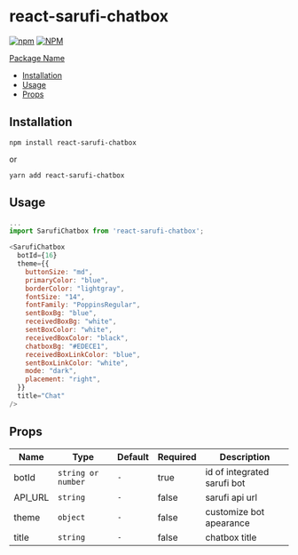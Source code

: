 # react-sarufi-chatbox

[![npm](https://img.shields.io/npm/v/@flexcodelabs/react-sarufi-chatbox)](https://www.npmjs.com/package/react-sarufi-chatbox) [![NPM](https://img.shields.io/npm/l/react-sarufi-chatboxe)](https://www.npmjs.com/package/react-sarufi-chatbox)

[Package Name](#react-sarufi-chatbox)

- [Installation](#installation)
- [Usage](#usage)
- [Props](#props)

## Installation

`npm install react-sarufi-chatbox`

or

`yarn add react-sarufi-chatbox`

## Usage

```js
...
import SarufiChatbox from 'react-sarufi-chatbox';

<SarufiChatbox
  botId={16}
  theme={{
    buttonSize: "md",
    primaryColor: "blue",
    borderColor: "lightgray",
    fontSize: "14",
    fontFamily: "PoppinsRegular",
    sentBoxBg: "blue",
    receivedBoxBg: "white",
    sentBoxColor: "white",
    receivedBoxColor: "black",
    chatboxBg: "#EDECE1",
    receivedBoxLinkColor: "blue",
    sentBoxLinkColor: "white",
    mode: "dark",
    placement: "right",
  }}
  title="Chat"
/>
```

## Props

| Name    | Type               | Default | Required | Description                 |
| ------- | ------------------ | ------- | -------- | --------------------------- |
| botId   | `string or number` | `-`     | true     | id of integrated sarufi bot |
| API_URL | `string`           | `-`     | false    | sarufi api url              |
| theme   | `object`           | `-`     | false    | customize bot apearance     |
| title   | `string`           | `-`     | false    | chatbox title               |
